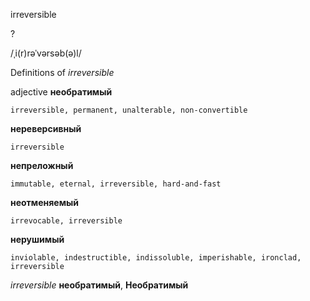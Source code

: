 irreversible

?

/ˌi(r)rəˈvərsəb(ə)l/

Definitions of _irreversible_

adjective
**необратимый**

    irreversible, permanent, unalterable, non-convertible
**нереверсивный**

    irreversible
**непреложный**

    immutable, eternal, irreversible, hard-and-fast
**неотменяемый**

    irrevocable, irreversible
**нерушимый**

    inviolable, indestructible, indissoluble, imperishable, ironclad, irreversible

_irreversible_
**необратимый**, **Необратимый**